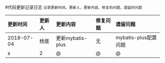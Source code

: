 #代码更新记录日志
`记录更新时间，更新人，更新内容，修复的问题，遗留的问题`

|更新时间  |更新人 |更新内容|修复问题|遗留问题|
|:------ |:-----|:------|:-----|:-----|
|2018-07-04|杨堡|更新mybatis-plus|无|mybatis-plus配置问题|
|s|2|@|@|@|